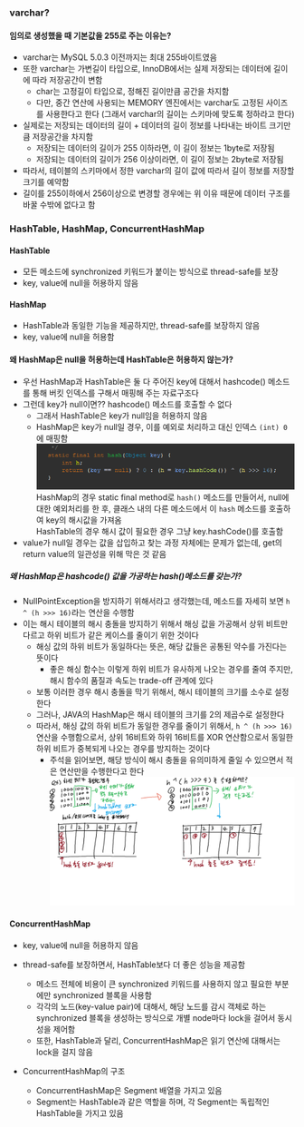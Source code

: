 ### varchar?

#### 임의로 생성했을 때 기본값을 255로 주는 이유는?
- varchar는 MySQL 5.0.3 이전까지는 최대 255바이트였음
- 또한 varchar는 가변길이 타입으로, InnoDB에서는 실제 저장되는 데이터에 길이에 따라 저장공간이 변함
  - char는 고정길이 타입으로, 정해진 길이만큼 공간을 차지함
  - 다만, 중간 연산에 사용되는 MEMORY 엔진에서는 varchar도 고정된 사이즈를 사용한다고 한다 (그래서 varchar의 길이는 스키마에 맞도록 정하라고 한다)
- 실제로는 저장되는 데이터의 길이 + 데이터의 길이 정보를 나타내는 바이트 크기만큼 저장공간을 차지함
  - 저장되는 데이터의 길이가 255 이하라면, 이 길이 정보는 1byte로 저장됨
  - 저장되는 데이터의 길이가 256 이상이라면, 이 길이 정보는 2byte로 저장됨
- 따라서, 테이블의 스키마에서 정한 varchar의 길이 값에 따라서 길이 정보를 저장할 크기를 예약함
- 길이를 255이하에서 256이상으로 변경할 경우에는 위 이유 때문에 데이터 구조를 바꿀 수밖에 없다고 함

### HashTable, HashMap, ConcurrentHashMap

#### HashTable
- 모든 메소드에 synchronized 키워드가 붙이는 방식으로 thread-safe를 보장
- key, value에 null을 허용하지 않음

#### HashMap
- HashTable과 동일한 기능을 제공하지만, thread-safe를 보장하지 않음
- key, value에 null을 허용함

#### 왜 HashMap은 null을 허용하는데 HashTable은 허용하지 않는가?
- 우선 HashMap과 HashTable은 둘 다 주어진 key에 대해서 hashcode() 메소드를 통해 버킷 인덱스를 구해서 매핑해 주는 자료구조다
- 그런데 key가 null이면?? hashcode() 메소드를 호출할 수 없다
  - 그래서 HashTable은 key가 null임을 허용하지 않음
  - HashMap은 key가 null일 경우, 이를 예외로 처리하고 대신 인덱스 `(int) 0`에 매핑함  
  ![](../../image/46.png)  
  HashMap의 경우 static final method로 `hash()` 메소드를 만들어서, null에 대한 예외처리를 한 후, 클래스 내의 다른 메소드에서 이 `hash` 메소드를 호출하여 key의 해시값을 가져옴  
  HashTable의 경우 해시 값이 필요한 경우 그냥 key.hashCode()를 호출함
- value가 null일 경우는 값을 삽입하고 찾는 과정 자체에는 문제가 없는데, get의 return value의 일관성을 위해 막은 것 같음

##### 왜 HashMap은 hashcode() 값을 가공하는 hash()메소드를 갖는가?
- NullPointException을 방지하기 위해서라고 생각했는데, 메소드를 자세히 보면 `h ^ (h >>> 16)`라는 연산을 수행함
- 이는 해시 테이블의 해시 충돌을 방지하기 위해서 해싱 값을 가공해서 상위 비트만 다르고 하위 비트가 같은 케이스를 줄이기 위한 것이다
  - 해싱 값의 하위 비트가 동일하다는 뜻은, 해당 값들은 공통된 약수를 가진다는 뜻이다
    - 좋은 해싱 함수는 이렇게 하위 비트가 유사하게 나오는 경우를 줄여 주지만, 해시 함수의 품질과 속도는 trade-off 관계에 있다
  - 보통 이러한 경우 해시 충돌을 막기 위해서, 해시 테이블의 크기를 소수로 설정한다
  - 그러나, JAVA의 HashMap은 해시 테이블의 크기를 2의 제곱수로 설정한다
  - 따라서, 해싱 값의 하위 비트가 동일한 경우를 줄이기 위해서, `h ^ (h >>> 16)` 연산을 수행함으로서, 상위 16비트와 하위 16비트를 XOR 연산함으로서 동일한 하위 비트가 중복되게 나오는 경우를 방지하는 것이다
    - 주석을 읽어보면, 해당 방식이 해시 충돌을 유의미하게 줄일 수 있으면서 적은 연산만을 수행한다고 한다
![](../../image/47.png)  


#### ConcurrentHashMap
- key, value에 null을 허용하지 않음
- thread-safe를 보장하면서, HashTable보다 더 좋은 성능을 제공함
  - 메소드 전체에 비용이 큰 synchronized 키워드를 사용하지 않고 필요한 부분에만 synchronized 블록을 사용함
  - 각각의 노드(key-value pair)에 대해서, 해당 노드를 감시 객체로 하는 synchronized 블록을 생성하는 방식으로 개별 node마다 lock을 걸어서 동시성을 제어함
  - 또한, HashTable과 달리, ConcurrentHashMap은 읽기 연산에 대해서는 lock을 걸지 않음

- ConcurrentHashMap의 구조
  - ConcurrentHashMap은 Segment 배열을 가지고 있음
  - Segment는 HashTable과 같은 역할을 하며, 각 Segment는 독립적인 HashTable을 가지고 있음
